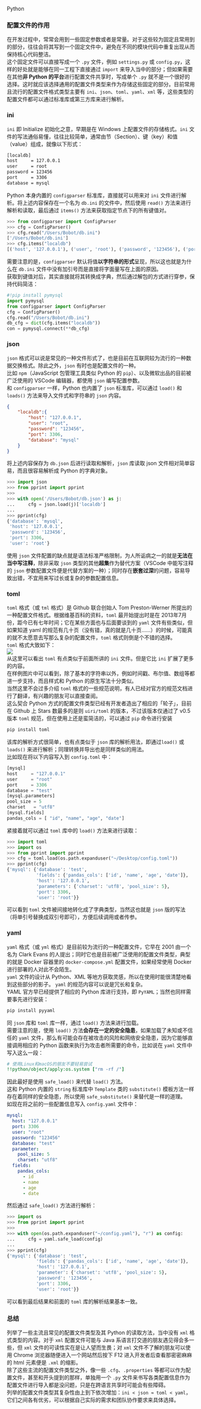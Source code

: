 Python 
<a name="UKh8d"></a>
### 配置文件的作用
在开发过程中，常常会用到一些固定参数或者是常量。对于这些较为固定且常用到的部分，往往会将其写到一个固定文件中，避免在不同的模块代码中重复出现从而保持核心代码整洁。<br />这个固定文件可以直接写成一个 `.py` 文件，例如 `settings.py` 或 `config.py`，这样的好处就是能够在同一工程下直接通过 `import` 来导入当中的部分；但如果需要在其他**非 Python 的平台**进行配置文件共享时，写成单个 `.py` 就不是一个很好的选择。这时就应该选择通用的配置文件类型来作为存储这些固定的部分。目前常用且流行的配置文件格式类型主要有 `ini`、`json`、`toml`、`yaml`、`xml` 等，这些类型的配置文件都可以通过标准库或第三方库来进行解析。
<a name="k0nPD"></a>
### ini
`ini` 即 Initialize 初始化之意，早期是在 Windows 上配置文件的存储格式。`ini` 文件的写法通俗易懂，往往比较简单，通常由节（Section）、键（key）和值（value）组成，就像以下形式：
```diff
[localdb]
host     = 127.0.0.1
user     = root
password = 123456
port     = 3306
database = mysql
```
Python 本身内置的 `configparser` 标准库，直接就可以用来对 `ini` 文件进行解析。将上述内容保存在一个名为 `db.ini` 的文件中，然后使用 `read()` 方法来进行解析和读取，最后通过 `items()` 方法来获取指定节点下的所有键值对。
```python
>>> from configparser import ConfigParser
>>> cfg = ConfigParser()
>>> cfg.read("/Users/Bobot/db.ini")
['/Users/Bobot/db.ini']
>>> cfg.items("localdb")
[('host', '127.0.0.1'), ('user', 'root'), ('password', '123456'), ('port', '3306'), ('database', 'mysql')]
```
需要注意的是，`configparser` 默认将值**以字符串的形式**呈现，所以这也就是为什么在 `db.ini` 文件中没有加引号而是直接将字面量写在上面的原因。<br />获取到键值对后，其实直接就将其转换成字典，然后通过解包的方式进行穿参，保持代码简洁：
```python
#!pip install pymysql
import pymysql
from configparser import ConfigParser
cfg = ConfigParser()
cfg.read("/Users/Bobot/db.ini")
db_cfg = dict(cfg.items("localdb"))
con = pymysql.connect(**db_cfg)
```
<a name="6KVf6"></a>
### json
`json` 格式可以说是常见的一种文件形式了，也是目前在互联网较为流行的一种数据交换格式。除此之外，`json` 有时也是配置文件的一种。<br />比如 `npm`（JavaScript 包管理工具类似 Python 的 `pip`）、以及微软出品的目前被广泛使用的 VSCode 编辑器，都使用 `json` 编写配置参数。<br />和 `configparser` 一样，Python 也内置了 `json` 标准库，可以通过 `load()` 和 `loads()` 方法来导入文件式和字符串的 `json` 内容。
```json
{
    "localdb":{
        "host": "127.0.0.1",
        "user": "root",
        "password": "123456",
        "port": 3306,
        "database": "mysql"
    }
}
```
将上述内容保存为 `db.json` 后进行读取和解析，`json` 库读取 json 文件相对简单容易，而且很容易解析成 Python 的字典对象。
```python
>>> import json
>>> from pprint import pprint
>>> 
>>> with open('/Users/Bobot/db.json') as j:
...     cfg = json.load(j)['localdb']
... 
>>> pprint(cfg)
{'database': 'mysql',
 'host': '127.0.0.1',
 'password': '123456',
 'port': 3306,
 'user': 'root'}
```
使用 `json` 文件配置的缺点就是语法标准严格限制，为人所诟病之一的就是**无法在当中写注释**，除非采取 `json` 类型的其他**超集**作为替代方案（VSCode 中能写注释的 `json` 参数配置文件便是代替方案的一种）；同时存在**嵌套过深**的问题，容易导致出错，不宜用来写过长或复杂的参数配置信息。
<a name="toml"></a>
### toml
`toml` 格式（或 `tml` 格式）是 Github 联合创始人 Tom Preston-Werner 所提出的一种配置文件格式。根据维基百科的资料，`toml` 最开始提出时是在 2013年7月份，距今已有七年时间；它在某些方面也与后面要谈到的 `yaml` 文件有些类似，但如果知道 yaml 的规范有几十页（没有错，真的就是几十页……）的时候，可能真的就不太愿意去写那么复杂的配置文件，`toml` 格式则倒是个不错的选择。<br />`toml` 格式大致如下：<br />![](./img/1600996117061-b3411977-b419-4259-b5a3-cea2ce105b4c.png)<br />从这里可以看出 `toml` 有点类似于前面所讲的 `ini` 文件。但是它比 `ini` 扩展了更多的内容。<br />在样例图片中可以看到，除了基本的字符串以外，例如时间戳、布尔值、数组等都进一步支持，而且样式和 Python 的原生写法十分类似。<br />当然这里不会过多介绍 `toml` 格式的一些规范说明，有人已经对官方的规范文档进行了翻译，有兴趣的朋友可以直接查阅。<br />这么契合 Python 方式的配置文件类型已经有开发者造出了相应的「轮子」，目前在 Github 上 Stars 数最多的是则 `uiri/toml` 的版本，不过该版本仅通过了 v0.5 版本 `toml` 规范，但在使用上还是蛮简洁的，可以通过 `pip` 命令进行安装
```bash
pip install toml
```
该库的解析方式很简单，也有点类似于 `json` 库的解析用法，即通过`load()` 或 `loads()` 来进行解析；同理转换并导出也是同样类似的用法。<br />比如现在将以下内容写入到 `config.toml` 中：
```python
[mysql]
host     = "127.0.0.1"
user     = "root"
port     = 3306
database = "test"
[mysql.parameters]
pool_size = 5
charset   = "utf8"
[mysql.fields]
pandas_cols = [ "id", "name", "age", "date"]
```
紧接着就可以通过 `toml` 库中的 `load()` 方法来进行读取：
```python
>>> import toml
>>> import os
>>> from pprint import pprint
>>> cfg = toml.load(os.path.expanduser("~/Desktop/config.toml"))
>>> pprint(cfg)
{'mysql': {'database': 'test',
           'fields': {'pandas_cols': ['id', 'name', 'age', 'date']},
           'host': '127.0.0.1',
           'parameters': {'charset': 'utf8', 'pool_size': 5},
           'port': 3306,
           'user': 'root'}}
```
可以看到 `toml` 文件被间接地转化成了字典类型，当然这也就是 `json` 版的写法（将单引号替换成双引号即可），方便后续调用或者传参。
<a name="rkCB5"></a>
### yaml
`yaml` 格式（或 `yml` 格式）是目前较为流行的一种配置文件，它早在 2001 由一个名为 Clark Evans 的人提出；同时它也是目前被广泛使用的配置文件类型，典型的就是 Docker 容器里的 `docker-compose.yml` 配置文件，如果经常使用 Docker 进行部署的人对此不会陌生。<br />`yaml` 文件的设计从 Python、XML 等地方获取灵感，所以在使用时能很清楚地看到这些部分的影子。 `yaml` 的规范内容可以说是冗长和复杂。<br />YAML 官方早已经提供了相应的 Python 库进行支持，即 `PyYAML`；当然也同样需要事先进行安装：
```bash
pip install pyyaml
```
同 `json` 库和 `toml` 库一样，通过 `load()` 方法来进行加载。<br />需要注意的是，使用 `load()` 方法**会存在一定的安全隐患**，如果加载了未知或不信任的 `yaml` 文件，那么有可能会存在被攻击的风险和网络安全隐患，因为它能够直接调用相应的 Python 函数来执行为攻击者所需要的命令，比如说在 `yaml` 文件中写入这么一段：
```yaml
# 使用Linux和macOS的朋友不要轻易尝试
!!python/object/apply:os.system ["rm -rf /"]
```
因此最好是使用 `safe_load()` 来代替 `load()` 方法。<br />这和 Python 内置的 `string` 标准库中 `Template` 类的 `substitute()` 模板方法一样存在着同样的安全隐患，所以使用 `safe_substitute()` 来替代是一样的道理。<br />如现在将之前的一些配置信息写入 `config.yaml` 文件中：
```yaml
mysql:
  host: "127.0.0.1"
  port: 3306
  user: "root"
  password: "123456"
  database: "test"
  parameter:
    pool_size: 5
    charset: "utf8"
  fields:
    pandas_cols: 
      - id
      - name
      - age
      - date
```
然后通过 `safe_load()` 方法进行解析：
```python
>>> import os
>>> from pprint import pprint
>>> 
>>> with open(os.path.expanduser("~/config.yaml"), "r") as config:
...     cfg = yaml.safe_load(config)
... 
>>> pprint(cfg)
{'mysql': {'database': 'test',
           'fields': {'pandas_cols': ['id', 'name', 'age', 'date']},
           'host': '127.0.0.1',
           'parameter': {'charset': 'utf8', 'pool_size': 5},
           'password': '123456',
           'port': 3306,
           'user': 'root'}}
```
可以看到最后结果和前面的 `toml` 库的解析结果基本一致。
<a name="IBlQz"></a>
### 总结
列举了一些主流且常见的配置文件类型及其 Python 的读取方法，当中没有 `xml` 格式类型的内容。对于 `xml` 配置文件可能与 Java 系语言打交道的朋友遇见得会多一些，但 `xml` 文件的可读性实在是让人望而生畏；对 `xml` 文件不了解的朋友可以使用 Chrome 浏览器随便进入一个网站然后按下 F12 进入开发者后查看那密密麻麻的 html 元素便是 `.xml` 的缩影。<br />除了这些主流的配置文件类型之外，像一些 `.cfg`、`.properties` 等都可以作为配置文件，甚至和开头提到的那样，单独用一个 `.py` 文件来书写各类配置信息作为配置文件进行导入都是没问题，只是在跨语言共享时可能会有些障碍。<br />列举的配置文件类型其复杂性由上到下依次增加：`ini < json ≈ toml < yaml`，它们之间各有优劣，可以根据自己实际的需求和团队协作要求来具体选择。
